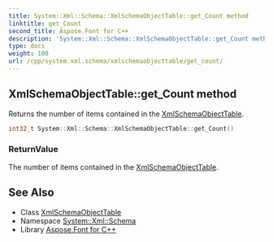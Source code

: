 ```yaml
---
title: System::Xml::Schema::XmlSchemaObjectTable::get_Count method
linktitle: get_Count
second_title: Aspose.Font for C++
description: 'System::Xml::Schema::XmlSchemaObjectTable::get_Count method. Returns the number of items contained in the XmlSchemaObjectTable in C++.'
type: docs
weight: 100
url: /cpp/system.xml.schema/xmlschemaobjecttable/get_count/
---
```

## XmlSchemaObjectTable::get_Count method


Returns the number of items contained in the [XmlSchemaObjectTable](../).

```cpp
int32_t System::Xml::Schema::XmlSchemaObjectTable::get_Count()
```


### ReturnValue

The number of items contained in the [XmlSchemaObjectTable](../).

## See Also

* Class [XmlSchemaObjectTable](../)
* Namespace [System::Xml::Schema](../../)
* Library [Aspose.Font for C++](../../../)
